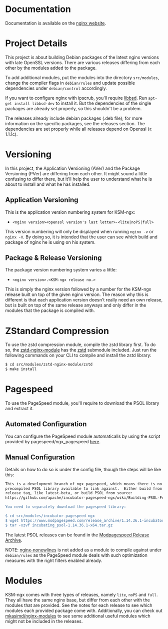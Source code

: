 # Documentation

Documentation is available on the [nginx website](http://nginx.org).

# Project Details

This project is about building Debian packages of the latest nginx versions with
late OpenSSL versions. There are various releases differing from each other by
the modules added to the package.

To add additional modules, put the modules into the directory `src/modules`,
change the compiler flags in `debian/rules` and update possible dependencies
under `debian/control` accordingly.

If you want to configure nginx with ipscrub, you'll require
[libbsd](https://libbsd.freedesktop.org/wiki/). Run `apt-get install libbsd-dev`
to install it. But the dependencies of the single packages are already set
properly, so this shouldn't be a problem.

The releases already include debian packages (.deb file); for more information
on the specific packages, see the releases section. The dependencies are set
properly while all releases depend on Openssl (≥ 1.1.1c).

# Versioning

In this project, the Application Versioning (AVer) and the Package Versioning
(PVer) are differing from each other. It might sound a little confusing to
differ there, but it'll help the user to understand what he is about to install
and what he has installed.

## Application Versioning

This is the application version numbering system for KSM-ngx:

- `<nginx version><openssl version's last letter>-<lite|noPS|full>`

This version numbering will only be displayed when running `nginx -v` or
`nginx -V`. By doing so, it is intended that the user can see which build and
package of nginx he is using on his system.

## Package & Release Versioning

The package version numbering system varies a little:

- `<nginx version>.<KSM-ngx release no.>`

This is simply the nginx version followed by a number for the KSM-ngx release
built on top of the given nginx version. The reason why this is different is
that each application version doesn't really need an own release, but is built
on top of the same release anyways and only differ in the modules that the
package is compiled with.

# ZStandard Compression

To use the zstd compression module, compile the zstd library first. To do so,
the [zstd-nginx-module](https://github.com/mkasimd/zstd-nginx-module) has the
[zstd](https://github.com/facebook/zstd) submodule included. Just run the
following commands on your CLI to compile and install the zstd library:

```sh
$ cd src/modules/zstd-nginx-module/zstd
$ make install
```

# Pagespeed

To use the PageSpeed module, you'll require to download the PSOL library and
extract it.

## Automated Configuration

You can configure the PageSpeed module automaticalls by using the script
provided by pagespeed/ngx_pagespeed [here](https://ngxpagespeed.com/install).

## Manual Configuration

Details on how to do so is under the config file, though the steps will be like
this:

```sh
This is a development branch of ngx_pagespeed, which means there is no
precompiled PSOL library available to link against.  Either build from a
release tag, like latest-beta, or build PSOL from source:
https://github.com/apache/incubator-pagespeed-ngx/wiki/Building-PSOL-From-Source"

You need to separately download the pagespeed library:

$ cd src/modules/incubator-pagespeed-ngx
$ wget https://www.modpagespeed.com/release_archive/1.14.36.1-incubator-RC0/x64/incubating_psol-1.14.36.1-x64.tar.gz
$ tar -xzvf incubating_psol-1.14.36.1-x64.tar.gz
```

The latest PSOL releases can be found in the
[Modpagespeed Release Archive](https://www.modpagespeed.com/release_archive/).

NOTE: [nginx-nonewlines](https://github.com/vedang/nginx-nonewlines) is not
added as a module to compile against under `debian/rules` as the PageSpeed
module deals with such optimization measures with the right filters enabled
already.

# Modules

KSM-ngx comes with three types of releases, namely `lite`, `noPS` and `full`.
They all have the same nginx base, but differ from each other with the modules
that are provided. See the notes for each release to see which modules each
provided package come with. Additionally, you can check out
[mkasimd/nginx-modules](https://github.com/mkasimd/nginx-modules) to see some
additional useful modules which might not be included in the releases.
